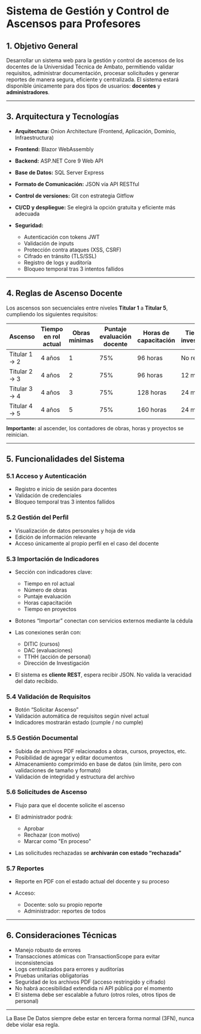 # **Sistema de Gestión y Control de Ascensos para Profesores**

## **1. Objetivo General**

Desarrollar un sistema web para la gestión y control de ascensos de los docentes de la Universidad Técnica de Ambato, permitiendo validar requisitos, administrar documentación, procesar solicitudes y generar reportes de manera segura, eficiente y centralizada. El sistema estará disponible únicamente para dos tipos de usuarios: **docentes** y **administradores**.

---

## **3. Arquitectura y Tecnologías**

- **Arquitectura:** Onion Architecture (Frontend, Aplicación, Dominio, Infraestructura)
- **Frontend:** Blazor WebAssembly
- **Backend:** ASP.NET Core 9 Web API
- **Base de Datos:** SQL Server Express
- **Formato de Comunicación:** JSON vía API RESTful
- **Control de versiones:** Git con estrategia Gitflow
- **CI/CD y despliegue:** Se elegirá la opción gratuita y eficiente más adecuada
- **Seguridad:**

  - Autenticación con tokens JWT
  - Validación de inputs
  - Protección contra ataques (XSS, CSRF)
  - Cifrado en tránsito (TLS/SSL)
  - Registro de logs y auditoría
  - Bloqueo temporal tras 3 intentos fallidos

---

## **4. Reglas de Ascenso Docente**

Los ascensos son secuenciales entre niveles **Titular 1** a **Titular 5**, cumpliendo los siguientes requisitos:

| Ascenso       | Tiempo en rol actual | Obras mínimas | Puntaje evaluación docente | Horas de capacitación | Tiempo en investigación |
| ------------- | -------------------- | ------------- | -------------------------- | --------------------- | ----------------------- |
| Titular 1 → 2 | 4 años               | 1             | 75%                        | 96 horas              | No requerido            |
| Titular 2 → 3 | 4 años               | 2             | 75%                        | 96 horas              | 12 meses                |
| Titular 3 → 4 | 4 años               | 3             | 75%                        | 128 horas             | 24 meses                |
| Titular 4 → 5 | 4 años               | 5             | 75%                        | 160 horas             | 24 meses                |

**Importante:** al ascender, los contadores de obras, horas y proyectos se reinician.

---

## **5. Funcionalidades del Sistema**

### **5.1 Acceso y Autenticación**

- Registro e inicio de sesión para docentes
- Validación de credenciales
- Bloqueo temporal tras 3 intentos fallidos

### **5.2 Gestión del Perfil**

- Visualización de datos personales y hoja de vida
- Edición de información relevante
- Acceso únicamente al propio perfil en el caso del docente

### **5.3 Importación de Indicadores**

- Sección con indicadores clave:

  - Tiempo en rol actual
  - Número de obras
  - Puntaje evaluación
  - Horas capacitación
  - Tiempo en proyectos

- Botones “Importar” conectan con servicios externos mediante la cédula
- Las conexiones serán con:

  - DITIC (cursos)
  - DAC (evaluaciones)
  - TTHH (acción de personal)
  - Dirección de Investigación

- El sistema es **cliente REST**, espera recibir JSON. No valida la veracidad del dato recibido.

### **5.4 Validación de Requisitos**

- Botón “Solicitar Ascenso”
- Validación automática de requisitos según nivel actual
- Indicadores mostrarán estado (cumple / no cumple)

### **5.5 Gestión Documental**

- Subida de archivos PDF relacionados a obras, cursos, proyectos, etc.
- Posibilidad de agregar y editar documentos
- Almacenamiento comprimido en base de datos (sin límite, pero con validaciones de tamaño y formato)
- Validación de integridad y estructura del archivo

### **5.6 Solicitudes de Ascenso**

- Flujo para que el docente solicite el ascenso
- El administrador podrá:

  - Aprobar
  - Rechazar (con motivo)
  - Marcar como "En proceso"

- Las solicitudes rechazadas se **archivarán con estado “rechazada”**

### **5.7 Reportes**

- Reporte en PDF con el estado actual del docente y su proceso
- Acceso:

  - Docente: solo su propio reporte
  - Administrador: reportes de todos

---

## **6. Consideraciones Técnicas**

- Manejo robusto de errores
- Transacciones atómicas con TransactionScope para evitar inconsistencias
- Logs centralizados para errores y auditorías
- Pruebas unitarias obligatorias
- Seguridad de los archivos PDF (acceso restringido y cifrado)
- No habrá accesibilidad extendida ni API pública por el momento
- El sistema debe ser escalable a futuro (otros roles, otros tipos de personal)

---

La Base De Datos siempre debe estar en tercera forma normal (3FN), nunca debe violar esa regla.
